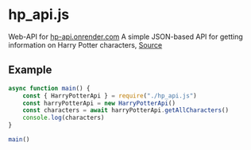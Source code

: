 # hp_api.js
Web-API for [hp-api.onrender.com](https://hp-api.onrender.com/) A simple JSON-based API for getting information on Harry Potter characters, [Source](https://github.com/KostaSav/hp-api)

## Example
```JavaScript
async function main() {
	const { HarryPotterApi } = require("./hp_api.js")
	const harryPotterApi = new HarryPotterApi()
	const characters = await harryPotterApi.getAllCharacters()
	console.log(characters)
}

main()
```
